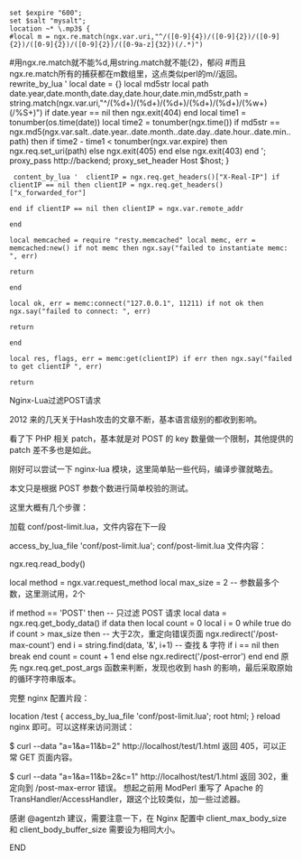     set $expire "600";
    set $salt "mysalt";
    location ~* \.mp3$ {
    #local m = ngx.re.match(ngx.var.uri,"^/([0-9]{4})/([0-9]{2})/([0-9]{2})/([0-9]{2})/([0-9]{2})/([0-9a-z]{32})(/.*)")
#用ngx.re.match就不能%d,用string.match就不能{2}，郁闷
#而且ngx.re.match所有的捕获都在m数组里，这点类似perl的m//返回。
        rewrite_by_lua '
    local date = {}
    local md5str
    local path
    date.year,date.month,date.day,date.hour,date.min,md5str,path = string.match(ngx.var.uri,"^/(%d+)/(%d+)/(%d+)/(%d+)/(%d+)/(%w+)(/%S+)")
    if date.year == nil then
     ngx.exit(404)
    end
    local time1 = tonumber(os.time(date))
    local time2 = tonumber(ngx.time())
    if md5str == ngx.md5(ngx.var.salt..date.year..date.month..date.day..date.hour..date.min..path) then
    if time2 - time1 < tonumber(ngx.var.expire) then
    ngx.req.set_uri(path)
    else
    ngx.exit(405)
    end
    else
    ngx.exit(403)
    end
    ';  
    proxy_pass http://backend;
    proxy_set_header   Host $host;
    }
    
    
     content_by_lua '  clientIP = ngx.req.get_headers()["X-Real-IP"] if clientIP == nil then clientIP = ngx.req.get_headers()["x_forwarded_for"]
    
    end if clientIP == nil then clientIP = ngx.var.remote_addr
    
    end
    
    local memcached = require "resty.memcached" local memc, err = memcached:new() if not memc then ngx.say("failed to instantiate memc: ", err)
    
    return
    
    end
    
    local ok, err = memc:connect("127.0.0.1", 11211) if not ok then ngx.say("failed to connect: ", err)
    
    return
    
    end
    
    local res, flags, err = memc:get(clientIP) if err then ngx.say("failed to get clientIP ", err)
    
    return




Nginx-Lua过滤POST请求

2012 来的几天关于Hash攻击的文章不断，基本语言级别的都收到影响。

看了下 PHP 相关 patch，基本就是对 POST 的 key 数量做一个限制，其他提供的 patch 差不多也是如此。

刚好可以尝试一下 nginx-lua 模块，这里简单贴一些代码，编译步骤就略去。

本文只是根据 POST 参数个数进行简单校验的测试。

这里大概有几个步骤：

加载 conf/post-limit.lua，文件内容在下一段

access_by_lua_file 'conf/post-limit.lua';
conf/post-limit.lua 文件内容：

ngx.req.read_body()

local method   = ngx.var.request_method
local max_size = 2                               -- 参数最多个数，这里测试用，2个

if method == 'POST' then                         -- 只过滤 POST 请求
    local data = ngx.req.get_body_data()
    if data then
        local count = 0
        local i     = 0
        while true do
            if count > max_size then             -- 大于2次，重定向错误页面
                ngx.redirect('/post-max-count')
            end
            i = string.find(data, '&', i+1)      -- 查找 & 字符
            if i == nil then break end
            count = count + 1
        end
    else
        ngx.redirect('/post-error')
    end
end
原先 ngx.req.get_post_args 函数来判断，发现也收到 hash 的影响，最后采取原始的循环字符串版本。

完整 nginx 配置片段：

location /test {
    access_by_lua_file 'conf/post-limit.lua';
    root html;
}
reload nginx 即可。可以这样来访问测试：

$ curl --data "a=1&a=11&b=2" http://localhost/test/1.html
返回 405，可以正常 GET 页面内容。

$ curl --data "a=1&a=11&b=2&c=1" http://localhost/test/1.html
返回 302，重定向到 /post-max-error 错误。
想起之前用 ModPerl 重写了 Apache 的 TransHandler/AccessHandler，跟这个比较类似，加一些过滤器。

感谢 @agentzh 建议，需要注意一下，在 Nginx 配置中 client_max_body_size 和 client_body_buffer_size 需要设为相同大小。

END